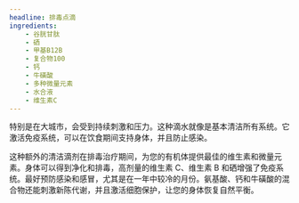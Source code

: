 ```yaml
---
headline: 排毒点滴
ingredients:
    - 谷胱甘肽
    - 硒
    - 甲基B12B
    - 复合物100
    - 钙 
    - 牛磺酸
    - 多种微量元素
    - 水合液
    - 维生素C
---
```


特别是在大城市，会受到持续刺激和压力。这种滴水就像是基本清洁所有系统。它激活免疫系统，可以在饮食期间支持身体，并且防止感染。

这种额外的清洁滴剂在排毒治疗期间，为您的有机体提供最佳的维生素和微量元素。身体可以得到净化和排毒，高剂量的维生素 C、维生素 B 和硒增强了免疫系统。最好预防感染和感冒，尤其是在一年中较冷的月份。氨基酸、钙和牛磺酸的混合物还能刺激新陈代谢，并且激活细胞保护，让您的身体恢复自然平衡。
